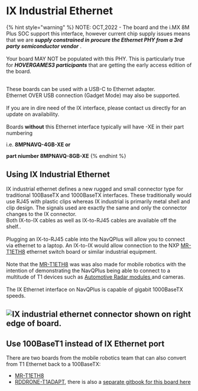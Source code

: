 # IX Industrial Ethernet

{% hint style="warning" %}
NOTE: OCT,2022 - The board and the i.MX 8M Plus SOC support this interface, however current chip supply issues means that we are _**supply constrained in procure the Ethernet PHY from a 3rd party semiconductor vendor**_ . \
\
Your board MAY NOT be populated with this PHY. This is particularly true for _**HOVERGAMES3 participants**_ that are getting the early access edition of the board.&#x20;

\
These boards can be used with a USB-C to Ethernet adapter.\
Ethernet OVER USB connection (Gadget Mode) may also be supported.\
\
If you are in dire need of the IX interface, please contact us directly for an update on availability.\
\
Boards **without** this Ethernet interface typically will have -XE in their part numbering

i.e. **8MPNAVQ-4GB-XE or**&#x20;

**part niumber 8MPNAVQ-8GB-XE**
{% endhint %}

## Using IX Industrial Ethernet

IX industrial ethernet defines a new rugged and small connector type for traditional 100BaseTX  and 1000BaseTX interfaces. These traditionally would use RJ45 with plastic clips whereas IX industrial is primarily metal shell and clip design. The signals used are exactly the same and only the connector changes to the IX connector. \
Both  IX-to-IX cables as well as IX-to-RJ45 cables are available off the shelf..\
\
Plugging an IX-to-RJ45 cable into the NavQPlus will allow you to connect via ethernet to a laptop. An IX-to-IX would allow connection to the NXP [MR-T1ETH8](https://www.nxp.com/products/security-and-authentication/authentication/sja1110-100base-t1-multi-gig-ethernet-switch-example-board:MR-T1ETH8) ethernet switch board or similar industrial equipment. \
\
Note that the [MR-T1ETH8](https://www.nxp.com/products/security-and-authentication/authentication/sja1110-100base-t1-multi-gig-ethernet-switch-example-board:MR-T1ETH8) was was also made for mobile robotics with the intention of demonstrating the NavQPlus being able to connect to a multitude of T1 devices such as [Automotive Radar modules ](https://www.smartmicro.com/automotive-radar/drvegrd-169)and cameras.\
\
The IX Ethernet interface on NavQPlus is capable of gigabit 1000BaseTX speeds.

## ![IX industrial ethernet connector shown on right edge of board.](<../../.gitbook/assets/NavQPlus 20210930\_162135.jpg>)

## Use 100BaseT1 instead of IX Ethernet port

There are two boards from the mobile robotics team that can also convert from T1 Ethernet back to a 100BaseTX:

* [MR-T1ETH8](https://www.nxp.com/design/development-boards/analog-toolbox/sja1110-100base-t1-multi-gig-ethernet-switch-example-board:MR-T1ETH8)
* [RDDRONE-T1ADAPT](https://www.nxp.com/products/interfaces/ethernet-/automotive-ethernet-phys/ethernet-media-converter-for-drones-rovers-mobile-robotics-and-automotive:RDDRONE-T1ADAPT), there is also a [separate gitbook for this board here](https://app.gitbook.com/o/-L9GLsni4p7csCR7QCJ8/s/-M9tTGlc2SB\_GfvlG8d4/)
